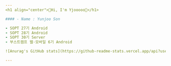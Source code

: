 ```yaml
---
<h1 align="center">🐳Hi, I'm Yjooooo🐳</h1>

#### - Name : Yunjoo Son

- SOPT 27기 Android
- SOPT 28기 Android
- SOPT 30기 Server
- 부스트캠프 웹·모바일 6기 Android

![Anurag's GitHub stats](https://github-readme-stats.vercel.app/api?username=yjooooo&count_private=true&theme=radical&show_icons=true)

---
```

